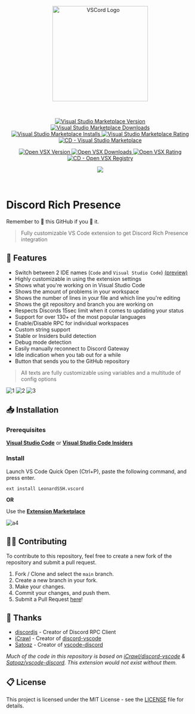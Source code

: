 <p align="center">
  <a href="https://marketplace.visualstudio.com/items?itemName=LeonardSSH.vscord" target="_blank" rel="noopener noreferrer">
    <img width="256" src="https://i.imgur.com/n7ieZfW.png" alt="VSCord Logo">
  </a>
</p>

<br>

<p>
    <p align="center">
        <a href="https://marketplace.visualstudio.com/items?itemName=LeonardSSH.vscord">
            <img alt="Visual Studio Marketplace Version" src="https://img.shields.io/visual-studio-marketplace/v/LeonardSSH.vscord?label=Visual%20Studio%20Marketplace" />
        </a>
        <a href="https://marketplace.visualstudio.com/items?itemName=LeonardSSH.vscord">
            <img alt="Visual Studio Marketplace Downloads" src="https://img.shields.io/visual-studio-marketplace/d/LeonardSSH.vscord" />
        </a>
        <a href="https://marketplace.visualstudio.com/items?itemName=LeonardSSH.vscord">
            <img alt="Visual Studio Marketplace Installs" src="https://img.shields.io/visual-studio-marketplace/i/LeonardSSH.vscord" />
        </a>
        <a href="https://marketplace.visualstudio.com/items?itemName=LeonardSSH.vscord">
            <img alt="Visual Studio Marketplace Rating" src="https://vsmarketplacebadge.apphb.com/rating-short/LeonardSSH.vscord.svg" />
        </a>
		<a href="https://github.com/LeonardSSH/vscord/actions/workflows/cd-vs-marketplace.yml">
			<img alt="CD - Visual Studio Marketplace" src="https://img.shields.io/github/workflow/status/leonardssh/vscord/CD%20-%20Visual%20Studio%20Marketplace?label=CD%20-%20Visual%20Studio%20Marketplace">
		</a>
    </p>
    <p align="center">
		<a href="https://open-vsx.org/extension/LeonardSSH/vscord">
			<img alt="Open VSX Version" src="https://img.shields.io/open-vsx/v/LeonardSSH/vscord?label=OpenVSX%20Marketplace">
		</a>
		<a href="https://open-vsx.org/extension/LeonardSSH/vscord">
			<img alt="Open VSX Downloads" src="https://img.shields.io/open-vsx/dt/LeonardSSH/vscord">
		</a>
		<a href="https://open-vsx.org/extension/LeonardSSH/vscord">
			<img alt="Open VSX Rating" src="https://img.shields.io/open-vsx/rating/LeonardSSH/vscord">
		</a>
		<a href="https://github.com/LeonardSSH/vscord/actions/workflows/cd-open-vsx.yml">
			<img alt="CD - Open VSX Registry" src="https://img.shields.io/github/workflow/status/leonardssh/vscord/CD%20-%20Open%20VSX%20Registry?label=CD%20-%20Open%20VSX%20Registry">
		</a>
	</p>
    <p align="center">
        <a href="https://gitter.im/LeonardSSH/vscord-support?utm_source=badge&utm_medium=badge&utm_campaign=pr-badge">
            <img src="https://img.shields.io/badge/gitter-support chat-green?color=40aa8b" />
        </a>
    </p>
</p>

<br>

# Discord Rich Presence

Remember to 🌟 this GitHub if you 💖 it.

> Fully customizable VS Code extension to get Discord Rich Presence integration

## 📌 Features

-   Switch between 2 IDE names (`Code` and `Visual Studio Code`) [(preview)](https://streamable.com/apjd4g)
-   Highly customizable in using the extension settings
-   Shows what you're working on in Visual Studio Code
-   Shows the amount of problems in your workspace
-   Shows the number of lines in your file and which line you're editing
-   Shows the git repository and branch you are working on
-   Respects Discords 15sec limit when it comes to updating your status
-   Support for over 130+ of the most popular languages
-   Enable/Disable RPC for individual workspaces
-   Custom string support
-   Stable or Insiders build detection
-   Debug mode detection
-   Easily manually reconnect to Discord Gateway
-   Idle indication when you tab out for a while
-   Button that sends you to the GitHub repository

> All texts are fully customizable using variables and a multitude of config options

<!--You know other people can read this too?-->

![1](https://i.imgur.com/LaB4TqM.png)
![2](https://i.imgur.com/yTFIFiK.png)
![3](https://i.imgur.com/5OOkKUW.png)

## 📥 Installation

### Prerequisites

**[Visual Studio Code](https://code.visualstudio.com/)** or **[Visual Studio Code Insiders](https://code.visualstudio.com/insiders/)**

### Install

Launch VS Code Quick Open (Ctrl+P), paste the following command, and press enter.

```
ext install LeonardSSH.vscord
```

**OR**

Use the **[Extension Marketplace](https://code.visualstudio.com/docs/editor/extension-gallery)**

![a4](https://i.imgur.com/qMzox38.gif)

## 👨‍💻 Contributing

To contribute to this repository, feel free to create a new fork of the repository and submit a pull request.

1. Fork / Clone and select the `main` branch.
2. Create a new branch in your fork.
3. Make your changes.
4. Commit your changes, and push them.
5. Submit a Pull Request [here](https://github.com/LeonardSSH/vscord/pulls)!

## 🎉 Thanks

-   [discordjs](https://github.com/discordjs/) - Creator of Discord RPC Client
-   [iCrawl](https://github.com/iCrawl) - Creator of [discord-vscode](https://github.com/iCrawl/discord-vscode)
-   [Satoqz](https://github.com/Satoqz) - Creator of [vscode-discord](https://github.com/Satoqz/vscode-discord/)

_Much of the code in this repository is based on [iCrawl/discord-vscode](https://github.com/iCrawl/discord-vscode) & [Satoqz/vscode-discord](https://github.com/Satoqz/vscode-discord). This extension would not exist without them._

## 📋 License

This project is licensed under the MIT License - see the [LICENSE](https://github.com/LeonardSSH/vscord/blob/HEAD/LICENSE) file for details.

